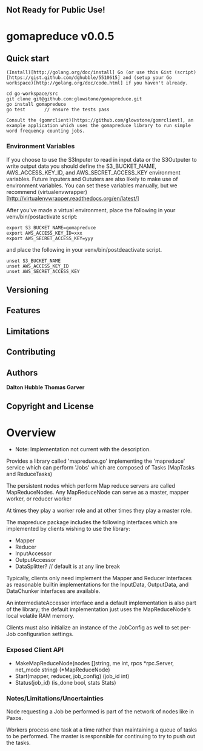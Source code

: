 

## Not Ready for Public Use!

# gomapreduce v0.0.5

## Quick start

	(Install)[http://golang.org/doc/install] Go (or use this Gist (script)[https://gist.github.com/dghubble/5510615] and (setup your Go workspace)[http://golang.org/doc/code.html] if you haven't already.

	cd go-workspace/src
	git clone git@github.com:glowstone/gomapreduce.git
	go install gomapreduce
	go test       // ensure the tests pass

	Consult the (gomrclient)[https://github.com/glowstone/gomrclient], an example application which uses the gomapreduce library to run simple word frequency counting jobs.


### Environment Variables

If you choose to use the S3Inputer to read in input data or the S3Outputer to write output data you should define the S3_BUCKET_NAME, AWS_ACCESS_KEY_ID, and AWS_SECRET_ACCESS_KEY environment variables. Future Inputers and Oututers are also likely to make use of environment variables. You can set these variables manually, but we recommend (virtualenvwrapper)[http://virtualenvwrapper.readthedocs.org/en/latest/]

After you've made a virtual environment, place the following in your venv/bin/postactivate script:

	export S3_BUCKET_NAME=gomapreduce
	export AWS_ACCESS_KEY_ID=xxx
	export AWS_SECRET_ACCESS_KEY=yyy

and place the following in your venv/bin/postdeactivate script.

	unset S3_BUCKET_NAME
	unset AWS_ACCESS_KEY_ID
	unset AWS_SECRET_ACCESS_KEY

## Versioning

## Features

## Limitations


## Contributing


## Authors

**Dalton Hubble**
**Thomas Garver**


## Copyright and License


# Overview

* Note: Implementation not current with the description.

Provides a library called 'mapreduce.go' implementing the 'mapreduce' service which can perform 'Jobs' which are composed of Tasks (MapTasks and ReduceTasks)

The persistent nodes which perform Map reduce servers are called MapReduceNodes. Any MapReduceNode can serve as a master, mapper worker, or reducer worker

At times they play a worker role and at other times they play a master role.

The mapreduce package includes the following interfaces which are implemented by clients wishing to use the library:

+ Mapper
+ Reducer
+ InputAccessor
+ OutputAccessor
+ DataSplitter?     // default is at any line break

Typically, clients only need implement the Mapper and Reducer interfaces as reasonable builtin implementations for the InputData, OutputData, and DataChunker interfaces are available.

An intermediateAccessor interface and a default implementation is also part of the library; the default implementation just uses the MapReduceNode's local volatile RAM memory.

Clients must also initialize an instance of the JobConfig as well to set per-Job configuration settings.

### Exposed Client API

+ MakeMapReduceNode(nodes []string, me int, rpcs *rpc.Server, net_mode string) (*MapReduceNode)
+ Start(mapper, reducer, job_config) (job_id int)
+ Status(job_id) (is_done bool, stats Stats)


### Notes/Limitations/Uncertainties

Node requesting a Job be performed is part of the network of nodes like in Paxos. 

Workers process one task at a time rather than maintaining a queue of tasks to be performed. The master is responsible for continuing to try to push out the tasks.


